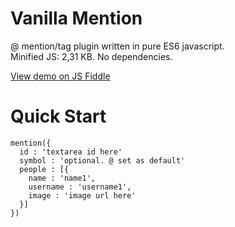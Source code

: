 # Vanilla Mention
@ mention/tag plugin written in pure ES6 javascript.  
Minified JS: 2,31 KB. No dependencies.

[View demo on JS Fiddle](https://jsfiddle.net/nthishen/6ebspa2j/9/) 

# Quick Start
```
mention({
  id : 'textarea id here'
  symbol : 'optional. @ set as default'
  people : [{
    name : 'name1',
    username : 'username1',
    image : 'image url here'
  }]
})
```




